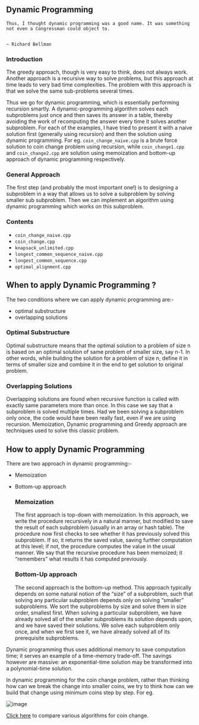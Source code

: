 ## Dynamic Programming

```
Thus, I thought dynamic programming was a good name. It was something not even a Congressman could object to.

                                                                                      ~ Richard Bellman
```

### Introduction

The greedy approach, though is very easy to think, does not always work. Another approach is a recursive way to solve problems, but this approach at time leads to very bad time complexities. The problem with this approach is that we solve the same sub-problems several times.

Thus we go for dynamic programming, which is essentially performing recursion smartly. A dynamic-programming algorithm solves each subproblems just once and then saves its answer in a table, thereby avoiding the work of recomputing the answer every time it solves another subproblem. 
For each of the examples, I have tried to present it with a naive solution first (generally using recursion) and then the solution using dynamic programming. For eg. `coin_change_naive.cpp` is a brute force solution to coin change problem using recursion, while `coin_change1.cpp` and `coin_change2.cpp` are solution using memoization and bottom-up approach of dynamic programming respectively.

### General Approach

The first step (and probably the most important one!) is to designing a subproblem in a way that allows us to solve a subproblem by solving smaller sub subproblem. Then we can implement an algorithm using dynamic programming which works on this subproblem.

### Contents

* ```coin_change_naive.cpp```
* ```coin_change.cpp```
* ```knapsack_unlimited.cpp```
* ```longest_common_sequence_naive.cpp```
* ```longest_common_sequence.cpp```
* ```optimal_alignment.cpp```

## When to apply Dynamic Programming ?

The two conditions where we can apply dynamic programming are:-
* optimal substructure 
* overlapping solutions
### Optimal Substructure 

Optimal substructure means that the optimal solution to a problem of size n is based on an optimal solution of same problem of smaller size, say n-1. In other words, while building the solution for a problem of size n, define it in terms of smaller size and combine it in the end to get solution to original problem.

### Overlapping Solutions

Overlapping solutions are found when recursive function is called with exactly same parameters more than once. In this case we say that a subproblem is solved multiple times.  Had we been solving a subproblem only once, the code would have
been really fast, even if we are using recursion. Memoization, Dynamic
programming and Greedy approach are techniques used to solve this classic
problem.

## How to apply Dynamic Programming

There are two approach in dynamic programming:-

* Memoization
* Bottom-up approach

    ### Memoization

    The first approach is top-down with memoization. In this approach, we write the procedure recursively in a natural manner, but modified to save the result of each subproblem (usually in an array or hash table). The procedure now first checks to see whether it has previously solved this subproblem. If so, it returns the saved value, saving further computation at this level; if not, the procedure computes the value in the usual manner. We say that the recursive procedure has been memoized; it “remembers” what results it has computed previously.

    ### Bottom-Up approach

    The second approach is the bottom-up method. This approach typically depends on some natural notion of the “size” of a subproblem, such that solving any particular subproblem depends only on solving “smaller” subproblems. We sort the subproblems by size and solve them in size order, smallest first. When solving a particular subproblem, we have already solved all of the smaller subproblems its solution depends upon, and we have saved their solutions. We solve each subproblem only once, and when we first see it, we have already solved all of its prerequisite subproblems.

Dynamic programming thus uses additional memory to save computation time; it serves an example of a time-memory trade-off. The savings however are massive: an exponential-time solution may be transformed into a polynomial-time solution.

In dynamic programming for the coin change problem, rather than thinking how can we break the change into smaller coins, we try to think how can we build that change using minimum coins step by step. For eg.

![image](https://user-images.githubusercontent.com/103832825/223014197-ad0a5185-a6b3-46a5-af2f-28338813646a.png)

<a href="https://www.cs.usfca.edu/~galles/visualization/DPChange.html">Click here</a> to compare various algorithms for coin change.

